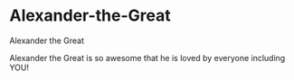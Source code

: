 # Alexander-the-Great
Alexander the Great
<p> Alexander the Great is so awesome that he is loved by everyone including YOU!</p>
